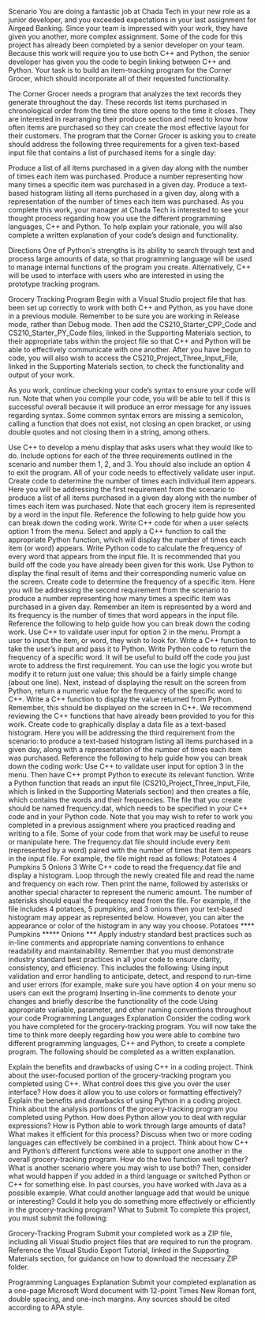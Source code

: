 Scenario
You are doing a fantastic job at Chada Tech in your new role as a junior developer, and you exceeded expectations in your last assignment for Airgead Banking. Since your team is impressed with your work, they have given you another, more complex assignment. Some of the code for this project has already been completed by a senior developer on your team. Because this work will require you to use both C++ and Python, the senior developer has given you the code to begin linking between C++ and Python. Your task is to build an item-tracking program for the Corner Grocer, which should incorporate all of their requested functionality.

The Corner Grocer needs a program that analyzes the text records they generate throughout the day. These records list items purchased in chronological order from the time the store opens to the time it closes. They are interested in rearranging their produce section and need to know how often items are purchased so they can create the most effective layout for their customers. The program that the Corner Grocer is asking you to create should address the following three requirements for a given text-based input file that contains a list of purchased items for a single day:

Produce a list of all items purchased in a given day along with the number of times each item was purchased.
Produce a number representing how many times a specific item was purchased in a given day.
Produce a text-based histogram listing all items purchased in a given day, along with a representation of the number of times each item was purchased.
As you complete this work, your manager at Chada Tech is interested to see your thought process regarding how you use the different programming languages, C++ and Python. To help explain your rationale, you will also complete a written explanation of your code’s design and functionality.

Directions
One of Python's strengths is its ability to search through text and process large amounts of data, so that programming language will be used to manage internal functions of the program you create. Alternatively, C++ will be used to interface with users who are interested in using the prototype tracking program.

Grocery Tracking Program
Begin with a Visual Studio project file that has been set up correctly to work with both C++ and Python, as you have done in a previous module. Remember to be sure you are working in Release mode, rather than Debug mode. Then add the CS210_Starter_CPP_Code and CS210_Starter_PY_Code files, linked in the Supporting Materials section, to their appropriate tabs within the project file so that C++ and Python will be able to effectively communicate with one another. After you have begun to code, you will also wish to access the CS210_Project_Three_Input_File, linked in the Supporting Materials section, to check the functionality and output of your work.

As you work, continue checking your code’s syntax to ensure your code will run. Note that when you compile your code, you will be able to tell if this is successful overall because it will produce an error message for any issues regarding syntax. Some common syntax errors are missing a semicolon, calling a function that does not exist, not closing an open bracket, or using double quotes and not closing them in a string, among others.

Use C++ to develop a menu display that asks users what they would like to do. Include options for each of the three requirements outlined in the scenario and number them 1, 2, and 3. You should also include an option 4 to exit the program. All of your code needs to effectively validate user input.
Create code to determine the number of times each individual item appears. Here you will be addressing the first requirement from the scenario to produce a list of all items purchased in a given day along with the number of times each item was purchased. Note that each grocery item is represented by a word in the input file. Reference the following to help guide how you can break down the coding work.
Write C++ code for when a user selects option 1 from the menu. Select and apply a C++ function to call the appropriate Python function, which will display the number of times each item (or word) appears.
Write Python code to calculate the frequency of every word that appears from the input file. It is recommended that you build off the code you have already been given for this work.
Use Python to display the final result of items and their corresponding numeric value on the screen.
Create code to determine the frequency of a specific item. Here you will be addressing the second requirement from the scenario to produce a number representing how many times a specific item was purchased in a given day. Remember an item is represented by a word and its frequency is the number of times that word appears in the input file. Reference the following to help guide how you can break down the coding work.
Use C++ to validate user input for option 2 in the menu. Prompt a user to input the item, or word, they wish to look for. Write a C++ function to take the user’s input and pass it to Python.
Write Python code to return the frequency of a specific word. It will be useful to build off the code you just wrote to address the first requirement. You can use the logic you wrote but modify it to return just one value; this should be a fairly simple change (about one line). Next, instead of displaying the result on the screen from Python, return a numeric value for the frequency of the specific word to C++.
Write a C++ function to display the value returned from Python. Remember, this should be displayed on the screen in C++. We recommend reviewing the C++ functions that have already been provided to you for this work.
Create code to graphically display a data file as a text-based histogram. Here you will be addressing the third requirement from the scenario: to produce a text-based histogram listing all items purchased in a given day, along with a representation of the number of times each item was purchased. Reference the following to help guide how you can break down the coding work:
Use C++ to validate user input for option 3 in the menu. Then have C++ prompt Python to execute its relevant function.
Write a Python function that reads an input file (CS210_Project_Three_Input_File, which is linked in the Supporting Materials section) and then creates a file, which contains the words and their frequencies. The file that you create should be named frequency.dat, which needs to be specified in your C++ code and in your Python code. Note that you may wish to refer to work you completed in a previous assignment where you practiced reading and writing to a file. Some of your code from that work may be useful to reuse or manipulate here. The frequency.dat file should include every item (represented by a word) paired with the number of times that item appears in the input file. For example, the file might read as follows:
Potatoes 4
Pumpkins 5
Onions 3
Write C++ code to read the frequency.dat file and display a histogram. Loop through the newly created file and read the name and frequency on each row. Then print the name, followed by asterisks or another special character to represent the numeric amount. The number of asterisks should equal the frequency read from the file. For example, if the file includes 4 potatoes, 5 pumpkins, and 3 onions then your text-based histogram may appear as represented below. However, you can alter the appearance or color of the histogram in any way you choose.
Potatoes ****
Pumpkins *****
Onions ***
Apply industry standard best practices such as in-line comments and appropriate naming conventions to enhance readability and maintainability. Remember that you must demonstrate industry standard best practices in all your code to ensure clarity, consistency, and efficiency. This includes the following:
Using input validation and error handling to anticipate, detect, and respond to run-time and user errors (for example, make sure you have option 4 on your menu so users can exit the program)
Inserting in-line comments to denote your changes and briefly describe the functionality of the code
Using appropriate variable, parameter, and other naming conventions throughout your code
Programming Languages Explanation
Consider the coding work you have completed for the grocery-tracking program. You will now take the time to think more deeply regarding how you were able to combine two different programming languages, C++ and Python, to create a complete program. The following should be completed as a written explanation.

Explain the benefits and drawbacks of using C++ in a coding project. Think about the user-focused portion of the grocery-tracking program you completed using C++. What control does this give you over the user interface? How does it allow you to use colors or formatting effectively?
Explain the benefits and drawbacks of using Python in a coding project. Think about the analysis portions of the grocery-tracking program you completed using Python. How does Python allow you to deal with regular expressions? How is Python able to work through large amounts of data? What makes it efficient for this process?
Discuss when two or more coding languages can effectively be combined in a project. Think about how C++ and Python’s different functions were able to support one another in the overall grocery-tracking program. How do the two function well together? What is another scenario where you may wish to use both? Then, consider what would happen if you added in a third language or switched Python or C++ for something else. In past courses, you have worked with Java as a possible example. What could another language add that would be unique or interesting? Could it help you do something more effectively or efficiently in the grocery-tracking program?
What to Submit
To complete this project, you must submit the following:

Grocery-Tracking Program
Submit your completed work as a ZIP file, including all Visual Studio project files that are required to run the program. Reference the Visual Studio Export Tutorial, linked in the Supporting Materials section, for guidance on how to download the necessary ZIP folder.

Programming Languages Explanation
Submit your completed explanation as a one-page Microsoft Word document with 12-point Times New Roman font, double spacing, and one-inch margins. Any sources should be cited according to APA style.